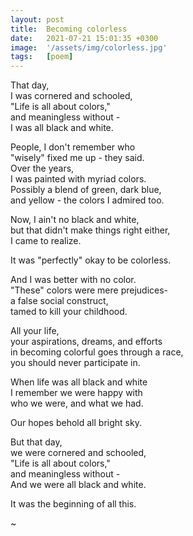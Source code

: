 ```yaml
---
layout: post
title:  Becoming colorless
date:   2021-07-21 15:01:35 +0300
image:  '/assets/img/colorless.jpg'
tags:   [poem]
---
```

That day,  
I was cornered and schooled,  
"Life is all about colors,"  
and meaningless without -  
I was all black and white.  

People, I don't remember who  
"wisely" fixed me up - they said.  
Over the years,  
I was painted with myriad colors.  
Possibly a  blend of green, dark blue,  
and yellow - the colors I admired too.  

Now, I ain't no black and white,  
but that didn't make things right either,  
I came to realize.  

It was "perfectly" okay to be colorless.  

And I was better with no color.  
"These" colors were mere prejudices-  
a false social construct,  
tamed to kill your childhood.  

All your life,  
your aspirations, dreams, and efforts  
in becoming colorful goes through a race,  
you should never participate in.  

When life was all black and white  
I remember we were happy with  
who we were, and what we had.  

Our hopes behold all bright sky.  

But that day,  
we were cornered and schooled,  
"Life is all about colors,"  
and meaningless without -  
And we were all black and white.  

It was the beginning of all this.  

~